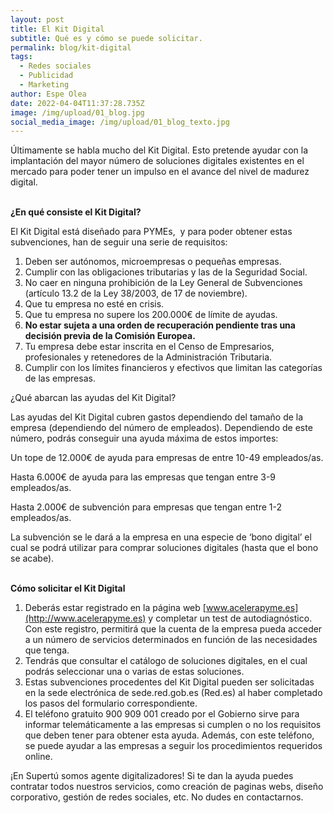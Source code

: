```yaml
---
layout: post
title: El Kit Digital
subtitle: Qué es y cómo se puede solicitar.
permalink: blog/kit-digital
tags:
  - Redes sociales
  - Publicidad
  - Marketing
author: Espe Olea
date: 2022-04-04T11:37:28.735Z
image: /img/upload/01_blog.jpg
social_media_image: /img/upload/01_blog_texto.jpg
---
```

Últimamente se habla mucho del Kit Digital. Esto pretende ayudar con la implantación del mayor número de soluciones digitales existentes en el mercado para poder tener un impulso en el avance del nivel de madurez digital.



**\
¿En qué consiste el Kit Digital?**

El Kit Digital está diseñado para PYMEs,  y para poder obtener estas subvenciones, han de seguir una serie de requisitos:

1. Deben ser autónomos, microempresas o pequeñas empresas.
2. Cumplir con las obligaciones tributarias y las de la Seguridad Social.
3. No caer en ninguna prohibición de la Ley General de Subvenciones (artículo 13.2 de la Ley 38/2003, de 17 de noviembre).
4. Que tu empresa no esté en crisis.
5. Que tu empresa no supere los 200.000€ de límite de ayudas.
6. **No estar sujeta a una orden de recuperación pendiente tras una decisión previa de la Comisión Europea.**
7. Tu empresa debe estar inscrita en el Censo de Empresarios, profesionales y retenedores de la Administración Tributaria.
8. Cumplir con los límites financieros y efectivos que limitan las categorías de las empresas.





¿Qué abarcan las ayudas del Kit Digital?

Las ayudas del Kit Digital cubren gastos dependiendo del tamaño de la empresa (dependiendo del número de empleados). Dependiendo de este número, podrás conseguir una ayuda máxima de estos importes: 

Un tope de 12.000€ de ayuda para empresas de entre 10-49 empleados/as.

Hasta 6.000€ de ayuda para las empresas que tengan entre 3-9 empleados/as.

Hasta 2.000€ de subvención para empresas que tengan entre 1-2 empleados/as.

La subvención se le dará a la empresa en una especie de ‘bono digital’ el cual se podrá utilizar para comprar soluciones digitales (hasta que el bono se acabe). 

**\
Cómo solicitar el Kit Digital**

1. Deberás estar registrado en la página web [www.acelerapyme.es](http://www.acelerapyme.es) y completar un test de autodiagnóstico. Con este registro, permitirá que la cuenta de la empresa pueda acceder a un número de servicios determinados en función de las necesidades que tenga.
2. Tendrás que consultar el catálogo de soluciones digitales, en el cual podrás seleccionar una o varias de estas soluciones.
3. Estas subvenciones procedentes del Kit Digital pueden ser solicitadas en la sede electrónica de sede.red.gob.es (Red.es) al haber completado los pasos del formulario correspondiente.
4. El teléfono gratuito 900 909 001 creado por el Gobierno sirve para informar telemáticamente a las empresas si cumplen o no los requisitos que deben tener para obtener esta ayuda. Además, con este teléfono, se puede ayudar a las empresas a seguir los procedimientos requeridos online.



¡En Supertú somos agente digitalizadores! Si te dan la ayuda puedes contratar todos nuestros servicios, como creación de paginas webs, diseño corporativo, gestión de redes sociales, etc. No dudes en contactarnos.